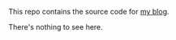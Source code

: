This repo contains the source code for [my blog](https://unrealist.org).

There's nothing to see here.
